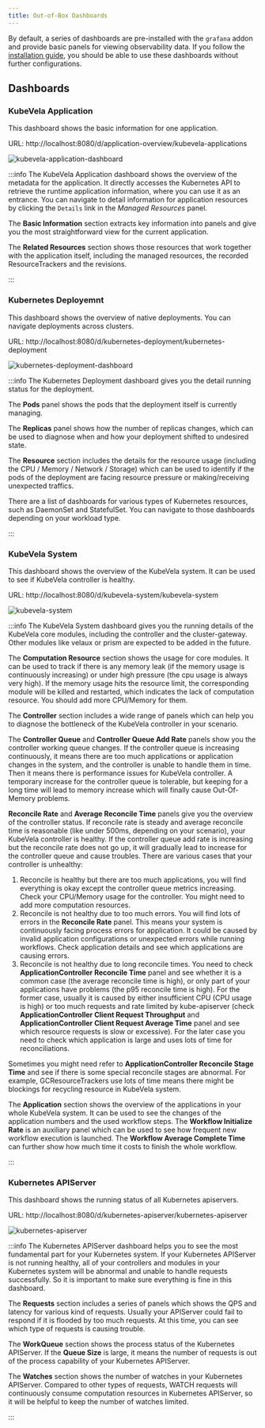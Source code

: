 ```yaml
---
title: Out-of-Box Dashboards
---
```


By default, a series of dashboards are pre-installed with the `grafana` addon and provide basic panels for viewing observability data. If you follow the [installation guide](./installation), you should be able to use these dashboards without further configurations.

## Dashboards

### KubeVela Application

This dashboard shows the basic information for one application.

URL: http://localhost:8080/d/application-overview/kubevela-applications

![kubevela-application-dashboard](../../../resources/kubevela-application-dashboard.png)

:::info
  The KubeVela Application dashboard shows the overview of the metadata for the application. It directly accesses the Kubernetes API to retrieve the runtime application information, where you can use it as an entrance. You can navigate to detail information for application resources by clicking the `Details` link in the *Managed Resources* panel.

The **Basic Information** section extracts key information into panels and give you the most straightforward view for the current application.

The **Related Resources** section shows those resources that work together with the application itself, including the managed resources, the recorded ResourceTrackers and the revisions.

:::

### Kubernetes Deployemnt

This dashboard shows the overview of native deployments. You can navigate deployments across clusters.

URL: http://localhost:8080/d/kubernetes-deployment/kubernetes-deployment

![kubernetes-deployment-dashboard](../../../resources/kubernetes-deployment-dashboard.jpg)

:::info
  The Kubernetes Deployment dashboard gives you the detail running status for the deployment.

The **Pods** panel shows the pods that the deployment itself is currently managing.

The **Replicas** panel shows how the number of replicas changes, which can be used to diagnose when and how your deployment shifted to undesired state.

The **Resource** section includes the details for the resource usage (including the CPU / Memory / Network / Storage) which can be used to identify if the pods of the deployment are facing resource pressure or making/receiving unexpected traffics.

There are a list of dashboards for various types of Kubernetes resources, such as DaemonSet and StatefulSet. You can navigate to those dashboards depending on your workload type.

:::

### KubeVela System

This dashboard shows the overview of the KubeVela system. It can be used to see if KubeVela controller is healthy.

URL: http://localhost:8080/d/kubevela-system/kubevela-system

![kubevela-system](../../../resources/kubevela-system.jpg)

:::info
  The KubeVela System dashboard gives you the running details of the KubeVela core modules, including the controller and the cluster-gateway. Other modules like velaux or prism are expected to be added in the future.

The **Computation Resource** section shows the usage for core modules. It can be used to track if there is any memory leak (if the memory usage is continuously increasing) or under high pressure (the cpu usage is always very high). If the memory usage hits the resource limit, the corresponding module will be killed and restarted, which indicates the lack of computation resource. You should add more CPU/Memory for them.

The **Controller** section includes a wide range of panels which can help you to diagnose the bottleneck of the KubeVela controller in your scenario.

The **Controller Queue** and **Controller Queue Add Rate** panels show you the controller working queue changes. If the controller queue is increasing continuously, it means there are too much applications or application changes in the system, and the controller is unable to handle them in time. Then it means there is performance issues for KubeVela controller. A temporary increase for the controller queue is tolerable, but keeping for a long time will lead to memory increase which will finally cause Out-Of-Memory problems.

**Reconcile Rate** and **Average Reconcile Time** panels give you the overview of the controller status. If reconcile rate is steady and average reconcile time is reasonable (like under 500ms, depending on your scenario), your KubeVela controller is healthy. If the controller queue add rate is increasing but the reconcile rate does not go up, it will gradually lead to increase for the controller queue and cause troubles. There are various cases that your controller is unhealthy:

1. Reconcile is healthy but there are too much applications, you will find everything is okay except the controller queue metrics increasing. Check your CPU/Memory usage for the controller. You might need to add more computation resources.
2. Reconcile is not healthy due to too much errors. You will find lots of errors in the **Reconcile Rate** panel. This means your system is continuously facing process errors for application. It could be caused by invalid application configurations or unexpected errors while running workflows. Check application details and see which applications are causing errors.
3. Reconcile is not healthy due to long reconcile times. You need to check **ApplicationController Reconcile Time** panel and see whether it is a common case (the average reconcile time is high), or only part of your applications have problems (the p95 reconcile time is high). For the former case, usually it is caused by either insufficient CPU (CPU usage is high) or too much requests and rate limited by kube-apiserver (check **ApplicationController Client Request Throughput** and **ApplicationController Client Request Average Time** panel and see which resource requests is slow or excessive). For the later case you need to check which application is large and uses lots of time for reconciliations.

Sometimes you might need refer to **ApplicationController Reconcile Stage Time** and see if there is some special reconcile stages are abnormal. For example, GCResourceTrackers use lots of time means there might be blockings for recycling resource in KubeVela system.

The **Application** section shows the overview of the applications in your whole KubeVela system. It can be used to see the changes of the application numbers and the used workflow steps. The **Workflow Initialize Rate** is an auxiliary panel which can be used to see how frequent new workflow execution is launched. The **Workflow Average Complete Time** can further show how much time it costs to finish the whole workflow.

:::

### Kubernetes APIServer

This dashboard shows the running status of all Kubernetes apiservers.

URL: http://localhost:8080/d/kubernetes-apiserver/kubernetes-apiserver

![kubernetes-apiserver](../../../resources/kubernetes-apiserver.jpg)

:::info
  The Kubernetes APIServer dashboard helps you to see the most fundamental part for your Kubernetes system. If your Kubernetes APIServer is not running healthy, all of your controllers and modules in your Kubernetes system will be abnormal and unable to handle requests successfully. So it is important to make sure everything is fine in this dashboard.

The **Requests** section includes a series of panels which shows the QPS and latency for various kind of requests. Usually your APIServer could fail to respond if it is flooded by too much requests. At this time, you can see which type of requests is causing trouble.

The **WorkQueue** section shows the process status of the Kubernetes APIServer. If the **Queue Size** is large, it means the number of requests is out of the process capability of your Kubernetes APIServer.

The **Watches** section shows the number of watches in your Kubernetes APIServer. Compared to other types of requests, WATCH requests will continuously consume computation resources in Kubernetes APIServer, so it will be helpful to keep the number of watches limited.

:::

